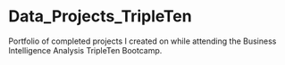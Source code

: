 # Data_Projects_TripleTen
Portfolio of completed projects I created on while attending the Business Intelligence Analysis TripleTen Bootcamp.

